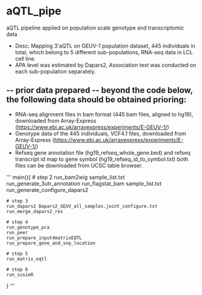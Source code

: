 # aQTL_pipe
aQTL pipeline applied on population scale genotype and transcriptomic data



* Desc: Mapping 3'aQTL on GEUV-1 population dataset, 445 individuals in total, which belong to 5 different sub-populations, RNA-seq data in LCL cell line.
* APA level was estimated by Dapars2, Association test was conducted on each sub-population separately.

## -- prior data prepared -- beyond the code below, the following data should be obtained prioring:
* RNA-seq alignment files in bam format (445 bam files, aligned to hg19), downloaded from Array-Express (https://www.ebi.ac.uk/arrayexpress/experiments/E-GEUV-1/)
* Genotype data of the 445 individuals, VCF4.1 files, downloaded from Array-Express (https://www.ebi.ac.uk/arrayexpress/experiments/E-GEUV-1/)
* Refseq gene annotation file (hg19_refseq_whole_gene.bed) and refseq transcript id map to gene symbol (hg19_refseq_id_to_symbol.txt) both files can be downloaded from UCSC table browser.


'''
main(){
	# step 2
	run_bam2wig sample_list.txt
	run_generate_3utr_annotation
	run_flagstat_bam sample_list.txt
	run_generate_configure_dapars2

	# step 3
	run_dapars2 Dapars2_GEUV_all_samples.joint_configure.txt
	run_merge_dapars2_res
	
	# step 4
	run_genotype_pca
	run_peer
	run_prepare_input4matrixEQTL
	run_prepare_gene_and_snp_location

	# step 5
	run_matrix_eqtl

	# step 6
	run_susieR
}
'''
